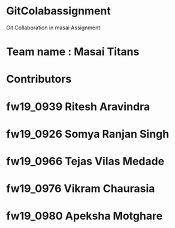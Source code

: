 # GitColabassignment

Git Collaboration in masai Assignment



# Team name : Masai Titans

# Contributors
# fw19_0939	Ritesh Aravindra
# fw19_0926	Somya Ranjan Singh
# fw19_0966	Tejas Vilas Medade
# fw19_0976	Vikram Chaurasia
# fw19_0980 Apeksha Motghare
